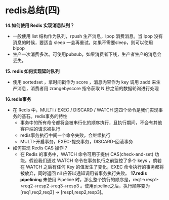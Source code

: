 # redis总结(四)
**14.如何使用 Redis 实现消息队列？**
- 一般使用 list 结构作为队列，rpush 生产消息，lpop 消费消息。当 lpop 没有消息的时候，要适当 sleep 一会再重试。如果不需要sleep，则可以使用blpop
- 生产一次消费多次。可使用pubsub，如果消费者下线，生产者生产的消息会丢失。

**15. redis 如何实现延时队列**
- 使用 sortedset ，拿时间戳作为 score ，消息内容作为 key 调用 zadd 来生产消息，消费者用 zrangebyscore 指令获取 N 秒之前的数据轮询进行处理

**16.redis事务**
- 在 Redis 中，MULTI / EXEC / DISCARD / WATCH 这四个命令是我们实现事务的基石。redis事务的特性
    - 事务中的所有命令都将会被串行化的顺序执行，且执行期间，不会有其他客户端的请求被执行
    - redis事务执行中间一个命令失败，会继续执行
    - MULTI-开启事务，EXEC-提交事务，DISCARD-回滚事务
- 如何实现 Redis CAS 操作？
    - 在 Redis 的事务中，WATCH 命令可用于提供 CAS(check-and-set) 功能。假设我们通过 WATCH 命令在事务执行之前监控了多个 keys ，倘若在 WATCH 之后有任何 Key 的值发生了变化，EXEC 命令执行的事务都将被放弃，同时返回 nil 应答以通知调用者事务执行失败。
**17.redis pipelining**
未使用 Pipeline 时，那么整个执行的顺序是，req1->resp1->req2->resp2->req3->resp3 。使用pipeline之后，执行顺序变为[req1,req2,req3] -> [resp1,resp2,resp3]。
